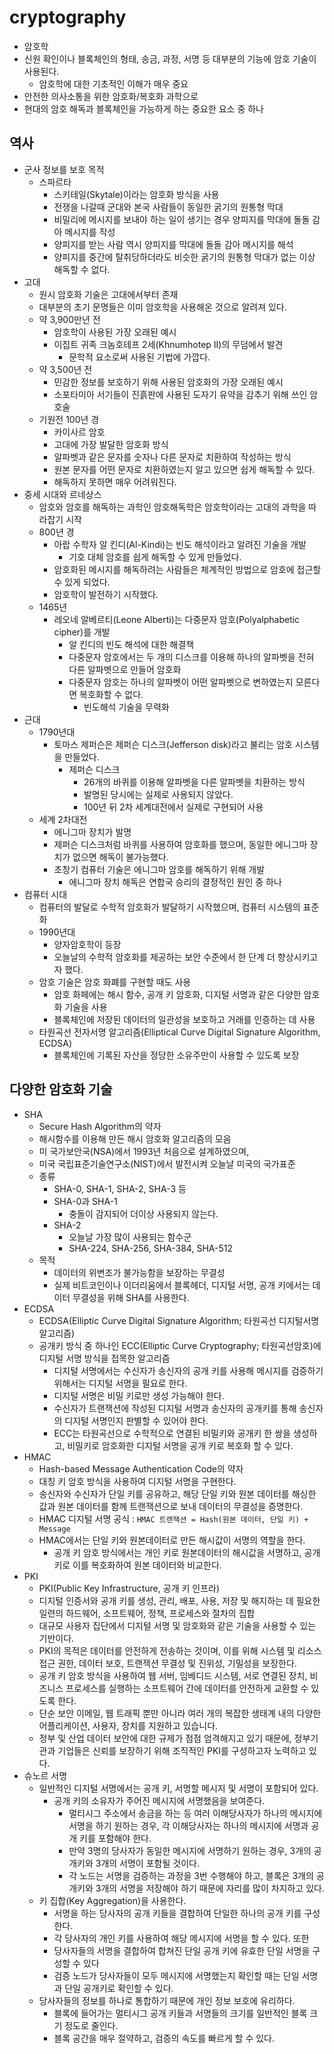 # cryptography

* 암호학
* 신원 확인이나 블록체인의 형태, 송금, 과정, 서명 등 대부분의 기능에 암호 기술이 사용된다.
  * 암호학에 대한 기초적인 이해가 매우 중요
* 안전한 의사소통을 위한 암호화/복호화 과학으로
* 현대의 암호 해독과 블록체인을 가능하게 하는 중요한 요소 중 하나

## 역사

* 군사 정보를 보호 목적
  * 스파르타
    * 스키테일(Skytale)이라는 암호화 방식을 사용
    * 전쟁을 나갈때 군대와 본국 사람들이 동일한 굵기의 원통형 막대
    * 비밀리에 메시지를 보내야 하는 일이 생기는 경우 양피지를 막대에 돌돌 감아 메시지를 작성
    * 양피지를 받는 사람 역시 양피지를 막대에 돌돌 감아 메시지를 해석
    * 양피지를 중간에 탈취당하더라도 비슷한 굵기의 원통형 막대가 없는 이상 해독할 수 없다.
* 고대
  * 원시 암호화 기술은 고대에서부터 존재
  * 대부분의 초기 문명들은 이미 암호학을 사용해온 것으로 알려져 있다.
  * 약 3,900만년 전
    * 암호학이 사용된 가장 오래된 예시
    * 이집트 귀족 크놈호테프 2세(Khnumhotep II)의 무덤에서 발견
      * 문학적 요소로써 사용된 기법에 가깝다.
  * 약 3,500년 전
    * 민감한 정보를 보호하기 위해 사용된 암호화의 가장 오래된 예시
    * 소포타미아 서기들이 진흙판에 사용된 도자기 유약을 감추기 위해 쓰인 암호술
  * 기원전 100년 경
    * 카이사르 암호
    * 고대에 가장 발달한 암호화 방식
    * 알파벳과 같은 문자를 숫자나 다른 문자로 치환하여 작성하는 방식
    * 원본 문자를 어떤 문자로 치환하였는지 알고 있으면 쉽게 해독할 수 있다.
    * 해독하지 못하면 매우 어려워진다.
* 중세 시대와 르네상스
  * 암호와 암호를 해독하는 과학인 암호해독학은 암호학이라는 고대의 과학을 따라잡기 시작
  * 800년 경
    * 아랍 수학자 알 킨디(Al-Kindi)는 빈도 해석이라고 알려진 기술을 개발
      * 기호 대체 암호를 쉽게 해독할 수 있게 만들었다.
    * 암호화된 메시지를 해독하려는 사람들은 체계적인 방법으로 암호에 접근할 수 있게 되었다.
    * 암호학이 발전하기 시작했다.
  * 1465년
    * 레오네 알베르티(Leone Alberti)는 다중문자 암호(Polyalphabetic cipher)를 개발
      * 알 킨디의 빈도 해석에 대한 해결책
      * 다중문자 암호에서는 두 개의 디스크를 이용해 하나의 알파벳을 전혀 다른 알파벳으로 만들어 암호화
      * 다중문자 암호는 하나의 알파벳이 어떤 알파벳으로 변하였는지 모른다면 복호화할 수 없다.
        * 빈도해석 기술을 무력화
* 근대
  * 1790년대 
    * 토마스 제퍼슨은 제퍼슨 디스크(Jefferson disk)라고 불리는 암호 시스템을 만들었다.
      * 제퍼슨 디스크
        * 26개의 바퀴를 이용해 알파벳을 다른 알파벳을 치환하는 방식
        * 발명된 당시에는 실제로 사용되지 않았다.
        * 100년 뒤 2차 세계대전에서 실제로 구현되어 사용
  * 세계 2차대전
    * 에니그마 장치가 발명
    * 제퍼슨 디스크처럼 바퀴를 사용하여 암호화를 했으며, 동일한 에니그마 장치가 없으면 해독이 불가능했다.
    * 초창기 컴퓨터 기술은 에니그마 암호를 해독하기 위해 개발
      * 에니그마 장치 해독은 연합국 승리의 결정적인 원인 중 하나
* 컴퓨터 시대
  * 컴퓨터의 발달로 수학적 암호화가 발달하기 시작했으며, 컴퓨터 시스템의 표준화
  * 1990년대
    * 양자암호학이 등장
    * 오늘날의 수학적 암호화를 제공하는 보안 수준에서 한 단계 더 향상시키고자 했다.
  * 암호 기술은 암호 화폐를 구현할 때도 사용
    * 암호 화페에는 해시 함수, 공개 키 암호화, 디지털 서명과 같은 다양한 암호화 기술을 사용
    * 블록체인에 저장된 데이터의 일관성을 보호하고 거래를 인증하는 데 사용
  * 타원곡선 전자서명 알고리즘(Elliptical Curve Digital Signature Algorithm, ECDSA)
    * 블록체인에 기록된 자산을 정당한 소유주만이 사용할 수 있도록 보장

## 다양한 암호화 기술

* SHA
  * Secure Hash Algorithm의 약자
  * 해시함수를 이용해 만든 해시 암호화 알고리즘의 모음
  * 미 국가보안국(NSA)에서 1993년 처음으로 설계하였으며, 
  * 미국 국립표준기술연구소(NIST)에서 발전시켜 오늘날 미국의 국가표준
  * 종류
    * SHA-0, SHA-1, SHA-2, SHA-3 등
    * SHA-0과 SHA-1
      * 충돌이 감지되어 더이상 사용되지 않는다.
    * SHA-2
      * 오늘날 가장 많이 사용되는 함수군
      * SHA-224, SHA-256, SHA-384, SHA-512
  * 목적
    * 데이터의 위변조가 불가능함을 보장하는 무결성
    * 실제 비트코인이나 이더리움에서 블록헤더, 디지털 서명, 공개 키에서는 데이터 무결성을 위해 SHA를 사용한다.
* ECDSA
  * ECDSA(Elliptic Curve Digital Signature Algorithm; 타원곡선 디지털서명 알고리즘)
  * 공개키 방식 중 하나인 ECC(Elliptic Curve Cryptography; 타원곡선암호)에 디지털 서명 방식을 접목한 알고리즘
    * 디지털 서명에서는 수신자가 송신자의 공개 키를 사용해 메시지를 검증하기 위해서는 디지털 서명을 필요로 한다. 
    * 디지털 서명은 비밀 키로만 생성 가능해야 한다.
    * 수신자가 트랜잭션에 작성된 디지털 서명과 송신자의 공개키를 통해 송신자의 디지털 서명인지 판별할 수 있어야 한다. 
    * ECC는 타원곡선으로 수학적으로 연결된 비밀키와 공개키 한 쌍을 생성하고, 비밀키로 암호화한 디지털 서명을 공개 키로 복호화 할 수 있다.
* HMAC
  * Hash-based Message Authentication Code의 약자
  * 대칭 키 암호 방식을 사용하여 디지털 서명을 구현한다. 
  * 송신자와 수신자가 단일 키를 공유하고, 해당 단일 키와 원본 데이터를 해싱한 값과 원본 데이터를 함께 트랜잭션으로 보내 데이터의 무결성을 증명한다.
  * HMAC 디지털 서명 공식 : `HMAC 트랜잭션 = Hash(원본 데이터, 단일 키) + Message`
  * HMAC에서는 단일 키와 원본데이터로 만든 해시값이 서명의 역할을 한다.
    * 공개 키 암호 방식에서는 개인 키로 원본데이터의 해시값을 서명하고, 공개 키로 이를 복호화하여 원본 데이터와 비교한다.
* PKI
  * PKI(Public Key Infrastructure, 공개 키 인프라)
  * 디지털 인증서와 공개 키를 생성, 관리, 배포, 사용, 저장 및 해지하는 데 필요한 일련의 하드웨어, 소프트웨어, 정책, 프로세스와 절차의 집합
  * 대규모 사용자 집단에서 디지털 서명 및 암호화와 같은 기술을 사용할 수 있는 기반이다.
  * PKI의 목적은 데이터를 안전하게 전송하는 것이며, 이를 위해 시스템 및 리소스 접근 권한, 데이터 보호, 트랜잭션 무결성 및 진위성, 기밀성을 보장한다.
  * 공개 키 암호 방식을 사용하여 웹 서버, 임베디드 시스템, 서로 연결된 장치, 비즈니스 프로세스를 실행하는 소프트웨어 간에 데이터를 안전하게 교환할 수 있도록 한다.  
  * 단순 보안 이메일, 웹 트래픽 뿐만 아니라 여러 개의 복잡한 생태계 내의 다양한 어플리케이션, 사용자, 장치를 지원하고 있습니다. 
  * 정부 및 산업 데이터 보안에 대한 규제가 점점 엄격해지고 있기 때문에, 정부기관과 기업들은 신뢰를 보장하기 위해 조직적인 PKI를 구성하고자 노력하고 있다.
* 슈노르 서명
  * 일반적인 디지털 서명에서는 공개 키, 서명할 메시지 및 서명이 포함되어 있다.
    * 공개 키의 소유자가 주어진 메시지에 서명했음을 보여준다. 
      * 멀티시그 주소에서 송금을 하는 등 여러 이해당사자가 하나의 메시지에 서명을 하기 원하는 경우, 각 이해당사자는 하나의 메시지에 서명과 공개 키를 포함해야 한다. 
      * 만약 3명의 당사자가 동일한 메시지에 서명하기 원하는 경우, 3개의 공개키와 3개의 서명이 포함될 것이다. 
      * 각 노드는 서명을 검증하는 과정을 3번 수행해야 하고, 블록은 3개의 공개키와 3개의 서명을 저장해야 하기 때문에 자리를 많이 차지하고 있다.
  * 키 집합(Key Aggregation)을 사용한다. 
    * 서명을 하는 당사자의 공개 키들을 결합하여 단일한 하나의 공개 키를 구성한다. 
    * 각 당사자의 개인 키를 사용하여 해당 메시지에 서명을 할 수 있다. 또한 
    * 당사자들의 서명을 결합하여 합쳐진 단일 공개 키에 유효한 단일 서명을 구성할 수 있다
    * 검증 노드가 당사자들이 모두 메시지에 서명했는지 확인할 때는 단일 서명과 단일 공개키로 확인할 수 있다.
  * 당사자들의 정보를 하나로 통합하기 때문에 개인 정보 보호에 유리하다.
    * 블록에 들어가는 멀티시그 공개 키들과 서명들의 크기를 일반적인 블록 크기 정도로 줄인다. 
    * 블록 공간을 매우 절약하고, 검증의 속도를 빠르게 할 수 있다.


